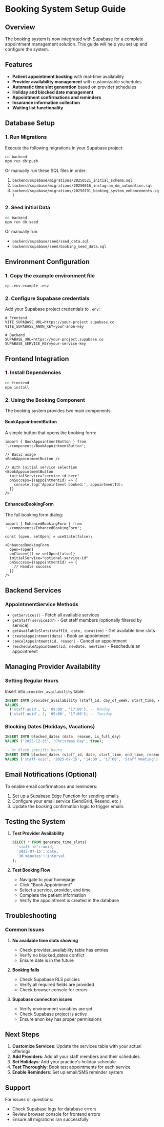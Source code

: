 # Booking System Setup Guide

## Overview

The booking system is now integrated with Supabase for a complete appointment management solution. This guide will help you set up and configure the system.

## Features

- **Patient appointment booking** with real-time availability
- **Provider availability management** with customizable schedules
- **Automatic time slot generation** based on provider schedules
- **Holiday and blocked date management**
- **Appointment confirmations and reminders**
- **Insurance information collection**
- **Waiting list functionality**

## Database Setup

### 1. Run Migrations

Execute the following migrations in your Supabase project:

```bash
cd backend
npm run db:push
```

Or manually run these SQL files in order:
1. `backend/supabase/migrations/20250521_initial_schema.sql`
2. `backend/supabase/migrations/20250616_instagram_dm_automation.sql`
3. `backend/supabase/migrations/20250701_booking_system_enhancements.sql`

### 2. Seed Initial Data

```bash
cd backend
npm run db:seed
```

Or manually run:
- `backend/supabase/seed/seed_data.sql`
- `backend/supabase/seed/booking_seed_data.sql`

## Environment Configuration

### 1. Copy the example environment file

```bash
cp .env.example .env
```

### 2. Configure Supabase credentials

Add your Supabase project credentials to `.env`:

```
# Frontend
VITE_SUPABASE_URL=https://your-project.supabase.co
VITE_SUPABASE_ANON_KEY=your-anon-key

# Backend
SUPABASE_URL=https://your-project.supabase.co
SUPABASE_SERVICE_KEY=your-service-key
```

## Frontend Integration

### 1. Install Dependencies

```bash
cd frontend
npm install
```

### 2. Using the Booking Component

The booking system provides two main components:

#### BookAppointmentButton

A simple button that opens the booking form:

```tsx
import { BookAppointmentButton } from './components/BookAppointmentButton';

// Basic usage
<BookAppointmentButton />

// With initial service selection
<BookAppointmentButton 
  initialService="service-id-here"
  onSuccess={(appointmentId) => {
    console.log('Appointment booked:', appointmentId);
  }}
/>
```

#### EnhancedBookingForm

The full booking form dialog:

```tsx
import { EnhancedBookingForm } from './components/EnhancedBookingForm';

const [open, setOpen] = useState(false);

<EnhancedBookingForm
  open={open}
  onClose={() => setOpen(false)}
  initialService="optional-service-id"
  onSuccess={(appointmentId) => {
    // Handle success
  }}
/>
```

## Backend Services

### AppointmentService Methods

- `getServices()` - Fetch all available services
- `getStaff(serviceId?)` - Get staff members (optionally filtered by service)
- `getAvailableSlots(staffId, date, duration)` - Get available time slots
- `createAppointment(data)` - Book an appointment
- `cancelAppointment(id, reason)` - Cancel an appointment
- `rescheduleAppointment(id, newDate, newTime)` - Reschedule an appointment

## Managing Provider Availability

### Setting Regular Hours

Insert into `provider_availability` table:

```sql
INSERT INTO provider_availability (staff_id, day_of_week, start_time, end_time)
VALUES 
  ('staff-uuid', 1, '09:00', '17:00'), -- Monday
  ('staff-uuid', 2, '09:00', '17:00'); -- Tuesday
```

### Blocking Dates (Holidays, Vacations)

```sql
INSERT INTO blocked_dates (date, reason, is_full_day)
VALUES ('2025-12-25', 'Christmas Day', true);

-- Or block specific hours
INSERT INTO blocked_dates (staff_id, date, start_time, end_time, reason)
VALUES ('staff-uuid', '2025-07-15', '14:00', '17:00', 'Staff Meeting');
```

## Email Notifications (Optional)

To enable email confirmations and reminders:

1. Set up a Supabase Edge Function for sending emails
2. Configure your email service (SendGrid, Resend, etc.)
3. Update the booking confirmation logic to trigger emails

## Testing the System

1. **Test Provider Availability**
   ```sql
   SELECT * FROM generate_time_slots(
     'staff-id'::uuid,
     '2025-07-15'::date,
     '30 minutes'::interval
   );
   ```

2. **Test Booking Flow**
   - Navigate to your homepage
   - Click "Book Appointment"
   - Select a service, provider, and time
   - Complete the patient information
   - Verify the appointment is created in the database

## Troubleshooting

### Common Issues

1. **No available time slots showing**
   - Check provider_availability table has entries
   - Verify no blocked_dates conflict
   - Ensure date is in the future

2. **Booking fails**
   - Check Supabase RLS policies
   - Verify all required fields are provided
   - Check browser console for errors

3. **Supabase connection issues**
   - Verify environment variables are set
   - Check Supabase project is active
   - Ensure anon key has proper permissions

## Next Steps

1. **Customize Services**: Update the services table with your actual offerings
2. **Add Providers**: Add all your staff members and their schedules
3. **Set Holidays**: Add your practice's holiday schedule
4. **Test Thoroughly**: Book test appointments for each service
5. **Enable Reminders**: Set up email/SMS reminder system

## Support

For issues or questions:
- Check Supabase logs for database errors
- Review browser console for frontend errors
- Ensure all migrations ran successfully